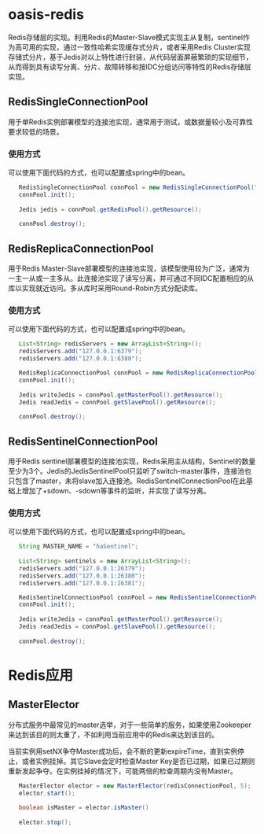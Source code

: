 # oasis-redis

Redis存储层的实现。利用Redis的Master-Slave模式实现主从复制，sentinel作为高可用的实现，通过一致性哈希实现缓存式分片，或者采用Redis Cluster实现存储式分片，基于Jedis对以上特性进行封装，从代码层面屏蔽繁琐的实现细节，从而得到具有读写分离、分片、故障转移和按IDC分组访问等特性的Redis存储层实现。

## RedisSingleConnectionPool

用于单Redis实例部署模型的连接池实现，通常用于测试，或数据量较小及可靠性要求较低的场景。

### 使用方式

可以使用下面代码的方式，也可以配置成spring中的bean。

``` Java 
   RedisSingleConnectionPool connPool = new RedisSingleConnectionPool("127.0.0.1:6379", new JedisPoolConfig());
   connPool.init();
   
   Jedis jedis = connPool.getRedisPool().getResource();
   
   connPool.destroy();
```

## RedisReplicaConnectionPool

用于Redis Master-Slave部署模型的连接池实现，该模型使用较为广泛，通常为一主一从或一主多从。此连接池实现了读写分离，并可通过不同IDC配置相应的从库以实现就近访问。多从库时采用Round-Robin方式分配读库。

### 使用方式

可以使用下面代码的方式，也可以配置成spring中的bean。

``` Java 
   List<String> redisServers = new ArrayList<String>();
   redisServers.add("127.0.0.1:6379");
   redisServers.add("127.0.0.1:6380");

   RedisReplicaConnectionPool connPool = new RedisReplicaConnectionPool(redisServers);
   connPool.init();
   
   Jedis writeJedis = connPool.getMasterPool().getResource();
   Jedis readJedis = connPool.getSlavePool().getResource();
   
   connPool.destroy();
```

## RedisSentinelConnectionPool

用于Redis sentinel部署模型的连接池实现，Redis采用主从结构，Sentinel的数量至少为3个。Jedis的JedisSentinelPool只监听了switch-master事件，连接池也只包含了master，未将slave加入连接池。RedisSentinelConnectionPool在此基础上增加了+sdown、-sdown等事件的监听，并实现了读写分离。

### 使用方式

可以使用下面代码的方式，也可以配置成spring中的bean。

``` Java 
   String MASTER_NAME = "haSentinel";
   
   List<String> sentinels = new ArrayList<String>();
   redisServers.add("127.0.0.1:26379");
   redisServers.add("127.0.0.1:26380");
   redisServers.add("127.0.0.1:26381");

   RedisSentinelConnectionPool connPool = new RedisSentinelConnectionPool(MASTER_NAME, sentinels);
   connPool.init();
   
   Jedis writeJedis = connPool.getMasterPool().getResource();
   Jedis readJedis = connPool.getSlavePool().getResource();
   
   connPool.destroy();
```

# Redis应用

## MasterElector

分布式服务中最常见的master选举，对于一些简单的服务，如果使用Zookeeper来达到该目的则太重了，不如利用当前应用中的Redis来达到该目的。

当前实例用setNX争夺Master成功后，会不断的更新expireTime，直到实例停止，或者实例挂掉。其它Slave会定时检查Master Key是否已过期，如果已过期则重新发起争夺。在实例挂掉的情况下，可能两倍的检查周期内没有Master。

``` Java 
   MasterElector elector = new MasterElector(redisConnectionPool, 5);
   elector.start();
   
   boolean isMaster = elector.isMaster()
   
   elector.stop();
```
